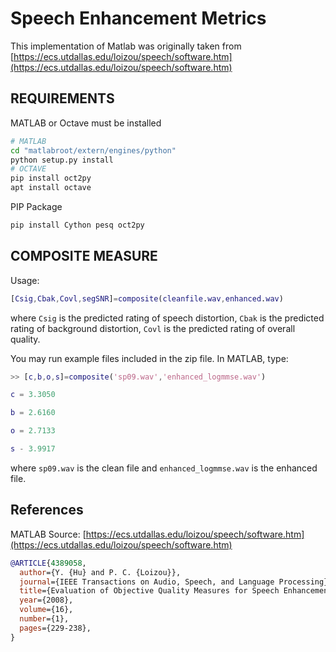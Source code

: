 # Speech Enhancement Metrics

This implementation of Matlab was originally taken from [https://ecs.utdallas.edu/loizou/speech/software.htm](https://ecs.utdallas.edu/loizou/speech/software.htm)

## REQUIREMENTS

MATLAB or Octave must be installed

```bash
# MATLAB
cd "matlabroot/extern/engines/python"
python setup.py install
# OCTAVE
pip install oct2py
apt install octave
```

PIP Package

```bash
pip install Cython pesq oct2py
```

## COMPOSITE MEASURE

Usage:

```matlab
[Csig,Cbak,Covl,segSNR]=composite(cleanfile.wav,enhanced.wav)
```

where ```Csig``` is the predicted rating of speech distortion, ```Cbak``` is the predicted rating of background distortion, ```Covl``` is the predicted rating of overall quality.

You may run example files included in the zip file. In MATLAB, type:

```matlab
>> [c,b,o,s]=composite('sp09.wav','enhanced_logmmse.wav')

c = 3.3050

b = 2.6160

o = 2.7133

s - 3.9917
```

where ```sp09.wav``` is the clean file and ```enhanced_logmmse.wav``` is the enhanced file.

## References

MATLAB Source: [https://ecs.utdallas.edu/loizou/speech/software.htm](https://ecs.utdallas.edu/loizou/speech/software.htm)

```bib
@ARTICLE{4389058,
  author={Y. {Hu} and P. C. {Loizou}},
  journal={IEEE Transactions on Audio, Speech, and Language Processing}, 
  title={Evaluation of Objective Quality Measures for Speech Enhancement}, 
  year={2008},
  volume={16},
  number={1},
  pages={229-238},
}
```

